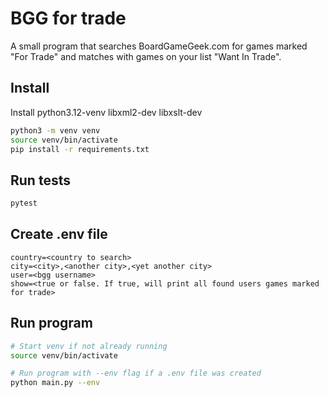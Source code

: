 # BGG for trade

A small program that searches BoardGameGeek.com for games marked "For Trade" and matches with games on your list
"Want In Trade". 


## Install
Install python3.12-venv libxml2-dev libxslt-dev

```bash
python3 -m venv venv
source venv/bin/activate
pip install -r requirements.txt
```

## Run tests

```bash
pytest
```

## Create .env file
```
country=<country to search>
city=<city>,<another city>,<yet another city>
user=<bgg username>
show=<true or false. If true, will print all found users games marked for trade>  
```

## Run program
```bash
# Start venv if not already running 
source venv/bin/activate

# Run program with --env flag if a .env file was created
python main.py --env
```
